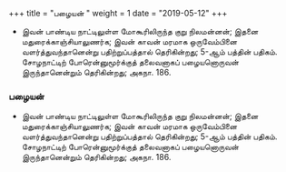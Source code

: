 ﻿+++
title = "பழையன்  "
weight = 1
date = "2019-05-12"
+++


-  இவன் பாண்டிய நாட்டிலுள்ள மோகூரிலிருந்த குறு நிலமன்னன்; இதனை மதுரைக்காஞ்சியாலுணர்க; இவன் காவன் மரமாக ஒருவேம்பினை வளர்த்துவந்தானென்று பதிற்றுப்பத்தால் தெரிகின்றது; 5-ஆம் பத்தின் பதிகம். சோழநாட்டிற் போரென்னுமூர்க்குத் தலைவனாகப் பழையனொருவன் இருந்தானென்றும் தெரிகின்றது; அகநா. 186. 
  
### பழையன்  
-  இவன் பாண்டிய நாட்டிலுள்ள மோகூரிலிருந்த குறு நிலமன்னன்; இதனை மதுரைக்காஞ்சியாலுணர்க; இவன் காவன் மரமாக ஒருவேம்பினை வளர்த்துவந்தானென்று பதிற்றுப்பத்தால் தெரிகின்றது; 5-ஆம் பத்தின் பதிகம். சோழநாட்டிற் போரென்னுமூர்க்குத் தலைவனாகப் பழையனொருவன் இருந்தானென்றும் தெரிகின்றது; அகநா. 186. 
